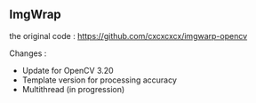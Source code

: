 ## ImgWrap

the original code :
https://github.com/cxcxcxcx/imgwarp-opencv

Changes : 
+ Update for OpenCV 3.20
+ Template version for processing accuracy
+ Multithread (in progression)
